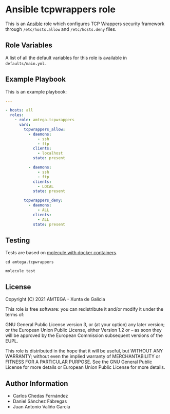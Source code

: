 # Ansible tcpwrappers role

This is an [Ansible](http://www.ansible.com) role which configures TCP Wrappers security framework through `/etc/hosts.allow` and `/etc/hosts.deny` files.

## Role Variables

A list of all the default variables for this role is available in `defaults/main.yml`.

## Example Playbook

This is an example playbook:

```yaml
---

- hosts: all
  roles:    
    - role: amtega.tcpwrappers
      vars:
        tcpwrappers_allow:
          - daemons:
              - ssh
              - ftp
            clients:
              - localhost
            state: present

          - daemons:
              - ssh
              - ftp
            clients:
              - LOCAL
            state: present

        tcpwrappers_deny:
          - daemons:
              - ALL
            clients:
              - ALL
            state: present

```

## Testing

Tests are based on [molecule with docker containers](https://molecule.readthedocs.io/en/latest/installation.html).

```shell
cd amtega.tcpwrappers

molecule test
```

## License

Copyright (C) 2021 AMTEGA - Xunta de Galicia

This role is free software: you can redistribute it and/or modify it under the terms of:

GNU General Public License version 3, or (at your option) any later version; or the European Union Public License, either Version 1.2 or – as soon they will be approved by the European Commission ­subsequent versions of the EUPL.

This role is distributed in the hope that it will be useful, but WITHOUT ANY WARRANTY; without even the implied warranty of MERCHANTABILITY or FITNESS FOR A PARTICULAR PURPOSE.  See the GNU General Public License for more details or European Union Public License for more details.

## Author Information

- Carlos Chedas Fernández
- Daniel Sánchez Fábregas
- Juan Antonio Valiño García

